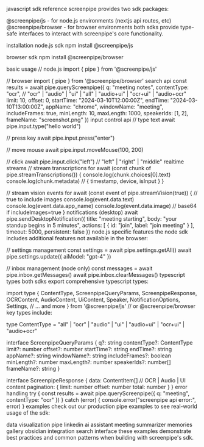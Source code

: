 javascript sdk reference
screenpipe provides two sdk packages:

@screenpipe/js - for node.js environments (nextjs api routes, etc)
@screenpipe/browser - for browser environments
both sdks provide type-safe interfaces to interact with screenpipe's core functionality.

installation
node.js sdk
npm install @screenpipe/js

browser sdk
npm install @screenpipe/browser

basic usage
// node.js
import { pipe } from '@screenpipe/js'
 
// browser
import { pipe } from '@screenpipe/browser'
search api
const results = await pipe.queryScreenpipe({
  q: "meeting notes",
  contentType: "ocr", // "ocr" | "audio" | "ui" | "all" | "audio+ui" | "ocr+ui" | "audio+ocr"
  limit: 10,
  offset: 0,
  startTime: "2024-03-10T12:00:00Z",
  endTime: "2024-03-10T13:00:00Z",
  appName: "chrome",
  windowName: "meeting",
  includeFrames: true,
  minLength: 10,
  maxLength: 1000,
  speakerIds: [1, 2],
  frameName: "screenshot.png"
})
input control api
// type text
await pipe.input.type("hello world")
 
// press key
await pipe.input.press("enter")
 
// move mouse
await pipe.input.moveMouse(100, 200)
 
// click
await pipe.input.click("left") // "left" | "right" | "middle"
realtime streams
// stream transcriptions
for await (const chunk of pipe.streamTranscriptions()) {
  console.log(chunk.choices[0].text)
  console.log(chunk.metadata) // { timestamp, device, isInput }
}
 
// stream vision events
for await (const event of pipe.streamVision(true)) { // true to include images
  console.log(event.data.text)
  console.log(event.data.app_name)
  console.log(event.data.image) // base64 if includeImages=true
}
notifications (desktop)
await pipe.sendDesktopNotification({
  title: "meeting starting",
  body: "your standup begins in 5 minutes",
  actions: [
    {
      id: "join",
      label: "join meeting"
    }
  ],
  timeout: 5000,
  persistent: false
})
node.js specific features
the node sdk includes additional features not available in the browser:

// settings management
const settings = await pipe.settings.getAll()
await pipe.settings.update({ aiModel: "gpt-4" })
 
// inbox management (node only)
const messages = await pipe.inbox.getMessages()
await pipe.inbox.clearMessages()
typescript types
both sdks export comprehensive typescript types:

import type {
  ContentType,
  ScreenpipeQueryParams,
  ScreenpipeResponse,
  OCRContent,
  AudioContent,
  UiContent,
  Speaker,
  NotificationOptions,
  Settings,
  // ... and more
} from '@screenpipe/js' // or @screenpipe/browser
key types include:

type ContentType = "all" | "ocr" | "audio" | "ui" | "audio+ui" | "ocr+ui" | "audio+ocr"
 
interface ScreenpipeQueryParams {
  q?: string
  contentType?: ContentType
  limit?: number
  offset?: number
  startTime?: string
  endTime?: string
  appName?: string
  windowName?: string
  includeFrames?: boolean
  minLength?: number
  maxLength?: number
  speakerIds?: number[]
  frameName?: string
}
 
interface ScreenpipeResponse {
  data: ContentItem[] // OCR | Audio | UI content
  pagination: {
    limit: number
    offset: number
    total: number
  }
}
error handling
try {
  const results = await pipe.queryScreenpipe({
    q: "meeting",
    contentType: "ocr"
  })
} catch (error) {
  console.error("screenpipe api error:", error)
}
examples
check out our production pipe examples to see real-world usage of the sdk:

data visualization pipe
linkedin ai assistant
meeting summarizer
memories gallery
obsidian integration
search interface
these examples demonstrate best practices and common patterns when building with screenpipe's sdk.


